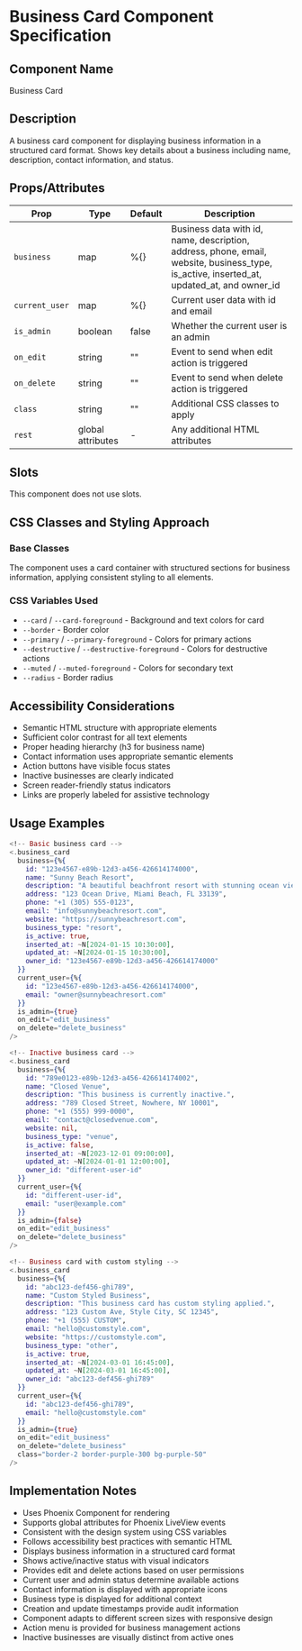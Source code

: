 # Business Card Component Specification

## Component Name
Business Card

## Description
A business card component for displaying business information in a structured card format. Shows key details about a business including name, description, contact information, and status.

## Props/Attributes
| Prop | Type | Default | Description |
|------|------|---------|-------------|
| `business` | map | %{} | Business data with id, name, description, address, phone, email, website, business_type, is_active, inserted_at, updated_at, and owner_id |
| `current_user` | map | %{} | Current user data with id and email |
| `is_admin` | boolean | false | Whether the current user is an admin |
| `on_edit` | string | "" | Event to send when edit action is triggered |
| `on_delete` | string | "" | Event to send when delete action is triggered |
| `class` | string | "" | Additional CSS classes to apply |
| `rest` | global attributes | - | Any additional HTML attributes |

## Slots
This component does not use slots.

## CSS Classes and Styling Approach
### Base Classes
The component uses a card container with structured sections for business information, applying consistent styling to all elements.

### CSS Variables Used
- `--card` / `--card-foreground` - Background and text colors for card
- `--border` - Border color
- `--primary` / `--primary-foreground` - Colors for primary actions
- `--destructive` / `--destructive-foreground` - Colors for destructive actions
- `--muted` / `--muted-foreground` - Colors for secondary text
- `--radius` - Border radius

## Accessibility Considerations
- Semantic HTML structure with appropriate elements
- Sufficient color contrast for all text elements
- Proper heading hierarchy (h3 for business name)
- Contact information uses appropriate semantic elements
- Action buttons have visible focus states
- Inactive businesses are clearly indicated
- Screen reader-friendly status indicators
- Links are properly labeled for assistive technology

## Usage Examples
```heex
<!-- Basic business card -->
<.business_card
  business={%{
    id: "123e4567-e89b-12d3-a456-426614174000",
    name: "Sunny Beach Resort",
    description: "A beautiful beachfront resort with stunning ocean views and world-class amenities.",
    address: "123 Ocean Drive, Miami Beach, FL 33139",
    phone: "+1 (305) 555-0123",
    email: "info@sunnybeachresort.com",
    website: "https://sunnybeachresort.com",
    business_type: "resort",
    is_active: true,
    inserted_at: ~N[2024-01-15 10:30:00],
    updated_at: ~N[2024-01-15 10:30:00],
    owner_id: "123e4567-e89b-12d3-a456-426614174000"
  }}
  current_user={%{
    id: "123e4567-e89b-12d3-a456-426614174000",
    email: "owner@sunnybeachresort.com"
  }}
  is_admin={true}
  on_edit="edit_business"
  on_delete="delete_business"
/>

<!-- Inactive business card -->
<.business_card
  business={%{
    id: "789e0123-e89b-12d3-a456-426614174002",
    name: "Closed Venue",
    description: "This business is currently inactive.",
    address: "789 Closed Street, Nowhere, NY 10001",
    phone: "+1 (555) 999-0000",
    email: "contact@closedvenue.com",
    website: nil,
    business_type: "venue",
    is_active: false,
    inserted_at: ~N[2023-12-01 09:00:00],
    updated_at: ~N[2024-01-01 12:00:00],
    owner_id: "different-user-id"
  }}
  current_user={%{
    id: "different-user-id",
    email: "user@example.com"
  }}
  is_admin={false}
  on_edit="edit_business"
  on_delete="delete_business"
/>

<!-- Business card with custom styling -->
<.business_card
  business={%{
    id: "abc123-def456-ghi789",
    name: "Custom Styled Business",
    description: "This business card has custom styling applied.",
    address: "123 Custom Ave, Style City, SC 12345",
    phone: "+1 (555) CUSTOM",
    email: "hello@customstyle.com",
    website: "https://customstyle.com",
    business_type: "other",
    is_active: true,
    inserted_at: ~N[2024-03-01 16:45:00],
    updated_at: ~N[2024-03-01 16:45:00],
    owner_id: "abc123-def456-ghi789"
  }}
  current_user={%{
    id: "abc123-def456-ghi789",
    email: "hello@customstyle.com"
  }}
  is_admin={true}
  on_edit="edit_business"
  on_delete="delete_business"
  class="border-2 border-purple-300 bg-purple-50"
/>
```

## Implementation Notes
- Uses Phoenix Component for rendering
- Supports global attributes for Phoenix LiveView events
- Consistent with the design system using CSS variables
- Follows accessibility best practices with semantic HTML
- Displays business information in a structured card format
- Shows active/inactive status with visual indicators
- Provides edit and delete actions based on user permissions
- Current user and admin status determine available actions
- Contact information is displayed with appropriate icons
- Business type is displayed for additional context
- Creation and update timestamps provide audit information
- Component adapts to different screen sizes with responsive design
- Action menu is provided for business management actions
- Inactive businesses are visually distinct from active ones
